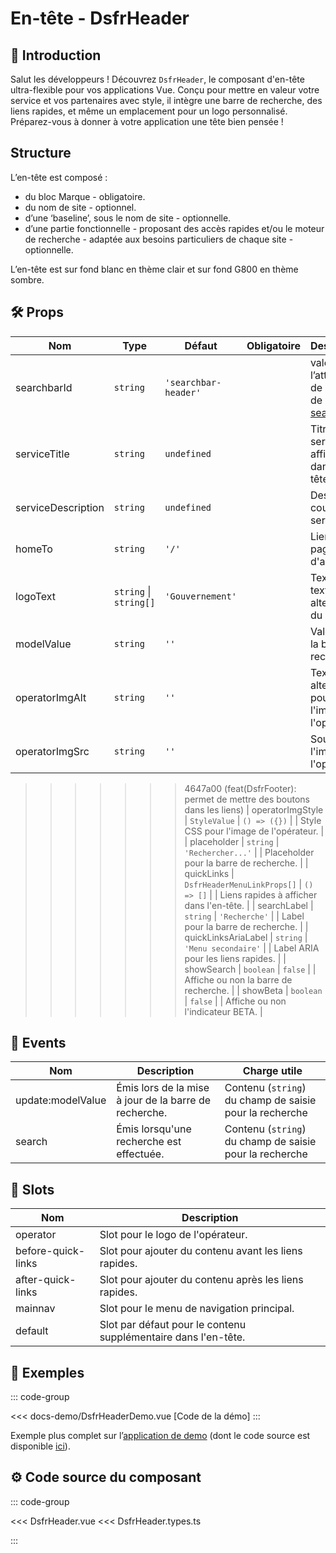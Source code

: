 # En-tête - DsfrHeader

## 🌟 Introduction

Salut les développeurs ! Découvrez `DsfrHeader`, le composant d'en-tête ultra-flexible pour vos applications Vue. Conçu pour mettre en valeur votre service et vos partenaires avec style, il intègre une barre de recherche, des liens rapides, et même un emplacement pour un logo personnalisé. Préparez-vous à donner à votre application une tête bien pensée !

## Structure

L’en-tête est composé :

- du bloc Marque - obligatoire.
- du nom de site - optionnel.
- d’une ‘baseline’, sous le nom de site - optionnelle.
- d’une partie fonctionnelle - proposant des accès rapides et/ou le moteur de recherche - adaptée aux besoins particuliers de chaque site - optionnelle.

L’en-tête est sur fond blanc en thème clair et sur fond G800 en thème sombre.

## 🛠️ Props

| Nom                   | Type                          | Défaut   | Obligatoire | Description                                              |
|-----------------------|-------------------------------|----------|-------------|----------------------------------------------------------|
| searchbarId           | `string`                      | `'searchbar-header'` |             | valeur de l’attribut `id` de l’input de la [searchbar](/composants/DsfrSearchBar.md).                 |
| serviceTitle          | `string`                      | `undefined` |             | Titre du service affiché dans l'en-tête.                 |
| serviceDescription    | `string`                      | `undefined` |             | Description courte du service.                           |
| homeTo                | `string`                      | `'/'`      |             | Lien de la page d'accueil.                               |
| logoText              | `string` \| `string[]`        | `'Gouvernement'` |        | Texte ou texte alternatif du logo.                       |
| modelValue            | `string`                      | `''`       |             | Valeur pour la barre de recherche.                       |
| operatorImgAlt        | `string`                      | `''`       |             | Texte alternatif pour l'image de l'opérateur.            |
| operatorImgSrc        | `string`                      | `''`       |             | Source de l'image de l'opérateur.                        |
>>>>>>> 4647a00 (feat(DsfrFooter): permet de mettre des boutons dans les liens)
| operatorImgStyle      | `StyleValue`                  | `() => ({})` |           | Style CSS pour l'image de l'opérateur.                   |
| placeholder           | `string`                      | `'Rechercher...'` |        | Placeholder pour la barre de recherche.                  |
| quickLinks            | `DsfrHeaderMenuLinkProps[]`   | `() => []` |             | Liens rapides à afficher dans l'en-tête.                 |
| searchLabel           | `string`                      | `'Recherche'` |            | Label pour la barre de recherche.                        |
| quickLinksAriaLabel   | `string`                      | `'Menu secondaire'` |       | Label ARIA pour les liens rapides.                       |
| showSearch            | `boolean`                     | `false`    |             | Affiche ou non la barre de recherche.                    |
| showBeta              | `boolean`                     | `false`    |             | Affiche ou non l'indicateur BETA.                        |

## 📡 Events

| Nom               | Description                                      | Charge utile |
|-------------------|--------------------------------------------------| ---- |
| update:modelValue | Émis lors de la mise à jour de la barre de recherche. | Contenu (`string`) du champ de saisie pour la recherche |
| search            | Émis lorsqu'une recherche est effectuée.         | Contenu (`string`) du champ de saisie pour la recherche |

## 🧩 Slots

| Nom                  | Description                                                    |
|----------------------|----------------------------------------------------------------|
| operator             | Slot pour le logo de l'opérateur.                        |
| before-quick-links   | Slot pour ajouter du contenu avant les liens rapides.          |
| after-quick-links    | Slot pour ajouter du contenu après les liens rapides.          |
| mainnav              | Slot pour le menu de navigation principal.               |
| default              | Slot par défaut pour le contenu supplémentaire dans l'en-tête. |

## 📝 Exemples

::: code-group

<Story data-title="Démo" min-h="300px">
  <DsfrHeaderDemo />
</Story>

<<< docs-demo/DsfrHeaderDemo.vue [Code de la démo]
:::

Exemple plus complet sur l’[application de demo](https://demo.vue-ds.fr/) (dont le code source est disponible [ici](https://github.com/dnum-mi/vue-dsfr/tree/main/demo-app)).

## ⚙️ Code source du composant

::: code-group

<<< DsfrHeader.vue
<<< DsfrHeader.types.ts

:::

<script setup lang="ts">
import DsfrHeaderDemo from './docs-demo/DsfrHeaderDemo.vue'
</script>
